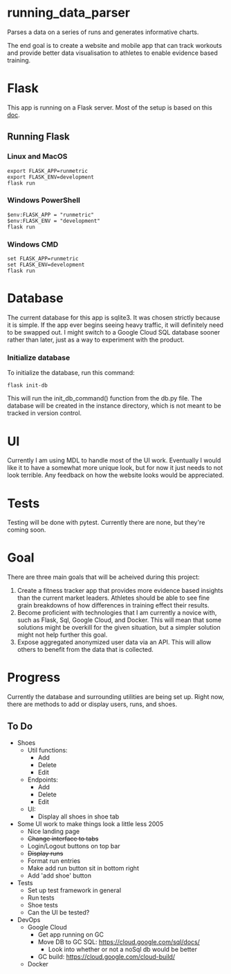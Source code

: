 # running_data_parser
Parses a data on a series of runs and generates informative charts.

The end goal is to create a website and mobile app that can track workouts and provide better data visualisation to athletes to enable evidence based training.

# Flask
This app is running on a Flask server. Most of the setup is based on this [doc](http://flask.pocoo.org/docs/1.0/tutorial/factory/).
## Running Flask
### Linux and MacOS
```
export FLASK_APP=runmetric
export FLASK_ENV=development
flask run
```
### Windows PowerShell
```
$env:FLASK_APP = "runmetric"
$env:FLASK_ENV = "development"
flask run
```
### Windows CMD
```
set FLASK_APP=runmetric
set FLASK_ENV=development
flask run
```

# Database
The current database for this app is sqlite3. It was chosen strictly because it is simple. If the app ever begins seeing heavy traffic, it will definitely need to be swapped out. I might switch to a Google Cloud SQL database sooner rather than later, just as a way to experiment with the product.
### Initialize database
To initialize the database, run this command:
```
flask init-db
```
This will run the init_db_command() function from the db.py file. The database will be created in the instance directory, which is not meant to be tracked in version control.

# UI
Currently I am using MDL to handle most of the UI work. Eventually I would like it to have a somewhat more unique look, but for now it just needs to not look terrible. Any feedback on how the website looks would be appreciated. 

# Tests
Testing will be done with pytest. Currently there are none, but they're coming soon.

# Goal
There are three main goals that will be acheived during this project:

1. Create a fitness tracker app that provides more evidence based insights than the current market leaders. Athletes should be able to see fine grain breakdowns of how differences in training effect their results.
2. Become proficient with technologies that I am currently a novice with, such as Flask, Sql, Google Cloud, and Docker. This will mean that some solutions might be overkill for the given situation, but a simpler solution might not help further this goal. 
3. Expose aggregated anonymized user data via an API. This will allow others to benefit from the data that is collected.

# Progress
Currently the database and surrounding utilities are being set up. Right now, there are methods to add or display users, runs, and shoes.

## To Do
* Shoes
    - Util functions:
        - Add
        - Delete
        - Edit
    - Endpoints:
        - Add
        - Delete
        - Edit
    - UI:
        - Display all shoes in shoe tab
* Some UI work to make things look a little less 2005
    - Nice landing page
    - ~~Change interface to tabs~~
    - Login/Logout buttons on top bar
    - ~~Display runs~~
    - Format run entries
    - Make add run button sit in bottom right
    - Add 'add shoe' button 
* Tests
    - Set up test framework in general
    - Run tests
    - Shoe tests
    - Can the UI be tested?
* DevOps
    - Google Cloud
        - Get app running on GC
        - Move DB to GC SQL: https://cloud.google.com/sql/docs/
            - Look into whether or not a noSql db would be better
        - GC build: https://cloud.google.com/cloud-build/
    - Docker
